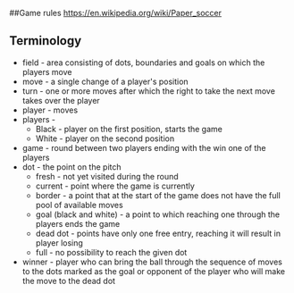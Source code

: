 
##Game rules
https://en.wikipedia.org/wiki/Paper_soccer

## Terminology
* field - area consisting of dots, boundaries and goals on which the players move
* move - a single change of a player's position
* turn - one or more moves after which the right to take the next move takes over the player
* player - moves
* players - 
    * Black - player on the first position, starts the game
    * White - player on the second position
* game - round between two players ending with the win one of the players
* dot -  the point on the pitch
    * fresh - not yet visited during the round
    * current - point where the game is currently
    * border - a point that at the start of the game does not have the full pool of available moves
    * goal (black and white) - a point to which reaching one through the players ends the game
    * dead dot - points have only one free entry, reaching it will result in player losing
    * full - no possibility to reach the given dot
* winner - player who can bring the ball through the sequence of moves
           to the dots marked as the goal or opponent of the player who will make the move to the dead dot
